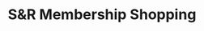 ---
title: "S&R Membership Shopping"
url: /muntinlupa/sundr-membership-shopping/
shop: Supermarkt
---